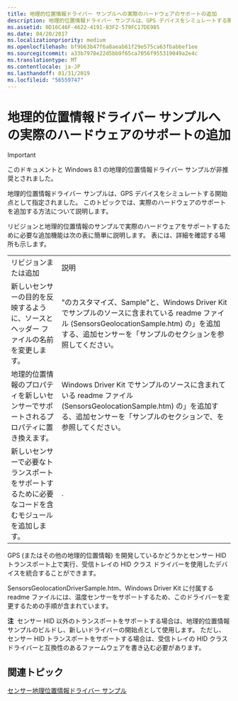 ```yaml
---
title: 地理的位置情報ドライバー サンプルへの実際のハードウェアのサポートの追加
description: 地理的位置情報ドライバー サンプルは、GPS デバイスをシミュレートする開始点として指定されました。 このトピックでは、実際のハードウェアのサポートを追加する方法について説明します。
ms.assetid: 0D16C46F-4622-4191-83F2-579FC17DE985
ms.date: 04/20/2017
ms.localizationpriority: medium
ms.openlocfilehash: bf9b63b47f6a8aeab61f29e575ca63fbabbef1ee
ms.sourcegitcommit: a33b7978e22d5bb9f65ca7056f955319049a2e4c
ms.translationtype: MT
ms.contentlocale: ja-JP
ms.lasthandoff: 01/31/2019
ms.locfileid: "56559747"
---
```

# <a name="adding-support-for-real-hardware-to-the-geolocation-driver-sample"></a>地理的位置情報ドライバー サンプルへの実際のハードウェアのサポートの追加

> [!IMPORTANT] 
> このドキュメントと Windows 8.1 の地理的位置情報ドライバー サンプルが非推奨とされました。

地理的位置情報ドライバー サンプルは、GPS デバイスをシミュレートする開始点として指定されました。 このトピックでは、実際のハードウェアのサポートを追加する方法について説明します。

リビジョンと地理的位置情報のサンプルで実際のハードウェアをサポートするために必要な追加機能は次の表に簡単に説明します。 表には、詳細を確認する場所も示します。

|                                                                                                  |                                                                                                                                                                                                                |
|--------------------------------------------------------------------------------------------------|----------------------------------------------------------------------------------------------------------------------------------------------------------------------------------------------------------------|
| リビジョンまたは追加                                                                             | 説明                                                                                                                                                                                               |
| 新しいセンサーの目的を反映するように、ソースとヘッダー ファイルの名前を変更します。                    | "のカスタマイズ、Sample"と、Windows Driver Kit でサンプルのソースに含まれている readme ファイル (SensorsGeolocationSample.htm) の」を追加する、追加センサーを「サンプルのセクションを参照してください。 |
| 地理的位置情報のプロパティを新しいセンサーでサポートされるプロパティに置き換えます。            | Windows Driver Kit でサンプルのソースに含まれている readme ファイル (SensorsGeolocationSample.htm) の」を追加する、追加センサーを「サンプルのセクションで、を参照してください。                                  |
| 新しいセンサーで必要なトランスポートをサポートするために必要なコードを含むモジュールを追加します。 | .                                                                                                                                                                                                              |

 

GPS (またはその他の地理的位置情報) を開発しているかどうかとセンサー HID トランスポート上で実行、受信トレイの HID クラス ドライバーを使用したデバイスを統合することができます。

SensorsGeolocationDriverSample.htm、Windows Driver Kit に付属する readme ファイルには、温度センサーをサポートするため、このドライバーを変更するための手順が含まれています。

**注**  センサー HID 以外のトランスポートをサポートする場合は、地理的位置情報サンプルのビルドし、新しいドライバーの開始点として使用します。 ただし、センサー HID トランスポートをサポートする場合は、受信トレイの HID クラス ドライバーと互換性のあるファームウェアを書き込む必要があります。

 

## <a name="related-topics"></a>関連トピック
[センサー地理位置情報ドライバー サンプル](sensors-geolocation-driver-sample.md)  



